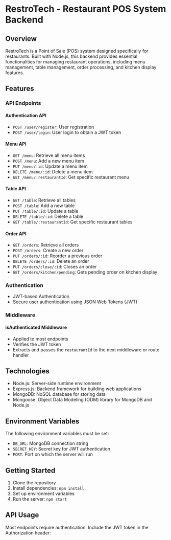 # RestroTech - Restaurant POS System Backend

## Overview

RestroTech is a Point of Sale (POS) system designed specifically for restaurants. Built with Node.js, this backend provides essential functionalities for managing restaurant operations, including menu management, table management, order processing, and kitchen display features.

## Features

### API Endpoints

#### Authentication API
- `POST /user/register`: User registration
- `POST /user/login`: User login to obtain a JWT token

#### Menu API
- `GET /menu`: Retrieve all menu items
- `POST /menu`: Add a new menu item
- `PUT /menu/:id`: Update a menu item
- `DELETE /menu/:id`: Delete a menu item
- `GET /menu/:restaurantId`: Get specific restaurant menu

#### Table API
- `GET /table`: Retrieve all tables
- `POST /table`: Add a new table
- `PUT /table/:id`: Update a table
- `DELETE /table/:id`: Delete a table
- `GET /table/:restaurantId`: Get specific restaurant tables

#### Order API
- `GET /orders`: Retrieve all orders
- `POST /orders`: Create a new order
- `PUT /orders/:id`: Reorder a previous order
- `DELETE /orders/:id`: Delete an order
- `PUT /orders/close/:id`: Closes an order
- `GET /orders/kitchen/pending`: Gets pending order on kitchen display

### Authentication
- JWT-based Authentication
- Secure user authentication using JSON Web Tokens (JWT)

### Middleware

#### isAuthenticated Middleware
- Applied to most endpoints
- Verifies the JWT token
- Extracts and passes the `restaurantId` to the next middleware or route handler

## Technologies

- Node.js: Server-side runtime environment
- Express.js: Backend framework for building web applications
- MongoDB: NoSQL database for storing data
- Mongoose: Object Data Modeling (ODM) library for MongoDB and Node.js

## Environment Variables

The following environment variables must be set:

- `DB_URL`: MongoDB connection string
- `SECRET_KEY`: Secret key for JWT authentication
- `PORT`: Port on which the server will run

## Getting Started

1. Clone the repository
2. Install dependencies: `npm install`
3. Set up environment variables
4. Run the server: `npm start`

## API Usage

Most endpoints require authentication. Include the JWT token in the Authorization header:
